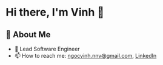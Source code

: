 # Hi there, I'm Vinh 👋


## 🚀 About Me

* 💼 Lead Software Engineer
* 📫 How to reach me: [ngocvinh.nnv\@gmail.com](mailto:ngocvinh.nnv@gmail.com), [LinkedIn](https://www.linkedin.com/in/vinhnguyen261)

<!--
* 🌱 I’m currently learning [Technologies, skills, or areas you're focusing on]
* 👯 I’m looking to collaborate on [Types of projects or open source initiatives you're interested in]
* 🤔 I’m looking for help with [Specific challenges you're facing or areas you need guidance in]
* 💬 Ask me about [Topics you're knowledgeable about and happy to discuss]
* 📫 How to reach me: [Email, LinkedIn, or other preferred contact methods]
* 😄 Pronouns: [Your pronouns, if you feel comfortable sharing]
* ⚡ Fun fact: [Something interesting or quirky about yourself]
-->

<!--
## 🛠️ Skills

[List your technical skills (languages, frameworks, tools) and any relevant soft skills (communication, teamwork, etc.). You can use badges or icons for visual appeal.]

## 📊 Stats

[Optional: Embed GitHub stats, contribution graphs, or other metrics using services like GitHub Readme Stats or WakaTime.]

## 🏆 Achievements

[List any notable accomplishments, awards, certifications, or projects you're particularly proud of.]

## 🌱 Latest Blog Posts

[If you have a blog or technical writing, link your most recent posts here.]

## 🤝 Let's Connect

[Include links to your social profiles, website, or portfolio.]
-->
